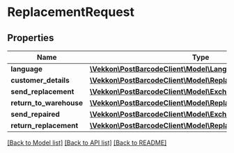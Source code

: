 # ReplacementRequest

## Properties
Name | Type | Description | Notes
------------ | ------------- | ------------- | -------------
**language** | [**\Vekkon\PostBarcodeClient\Model\Language**](Language.md) |  | 
**customer_details** | [**\Vekkon\PostBarcodeClient\Model\ReplacementCustomerDetails**](ReplacementCustomerDetails.md) |  | 
**send_replacement** | [**\Vekkon\PostBarcodeClient\Model\ExchangeLabelDefinition**](ExchangeLabelDefinition.md) |  | 
**return_to_warehouse** | [**\Vekkon\PostBarcodeClient\Model\ReplacementLabelDefinition**](ReplacementLabelDefinition.md) |  | 
**send_repaired** | [**\Vekkon\PostBarcodeClient\Model\ExchangeLabelDefinition**](ExchangeLabelDefinition.md) |  | [optional] 
**return_replacement** | [**\Vekkon\PostBarcodeClient\Model\ReplacementLabelDefinition**](ReplacementLabelDefinition.md) |  | [optional] 

[[Back to Model list]](../../README.md#documentation-for-models) [[Back to API list]](../../README.md#documentation-for-api-endpoints) [[Back to README]](../../README.md)

